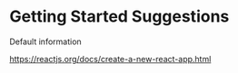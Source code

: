 # Getting Started Suggestions

Default information


https://reactjs.org/docs/create-a-new-react-app.html